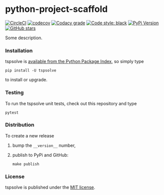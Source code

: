 # python-project-scaffold

[![CircleCI](https://img.shields.io/circleci/project/github/nschloe/tspsolve/master.svg)](https://circleci.com/gh/nschloe/tspsolve/tree/master)
[![codecov](https://img.shields.io/codecov/c/github/nschloe/tspsolve.svg)](https://codecov.io/gh/nschloe/tspsolve)
[![Codacy grade](https://img.shields.io/codacy/grade/7b33b6a288804ab4b4edd74c896be82a.svg)](https://app.codacy.com/app/nschloe/tspsolve/dashboard)
[![Code style: black](https://img.shields.io/badge/code%20style-black-000000.svg)](https://github.com/ambv/black)
[![PyPi Version](https://img.shields.io/pypi/v/tspsolve.svg)](https://pypi.org/project/tspsolve)
[![GitHub stars](https://img.shields.io/github/stars/nschloe/tspsolve.svg?logo=github&label=Stars)](https://github.com/nschloe/tspsolve)

Some description.

### Installation

tspsolve is [available from the Python Package
Index](https://pypi.org/project/tspsolve/), so simply type
```
pip install -U tspsolve
```
to install or upgrade.

### Testing

To run the tspsolve unit tests, check out this repository and type
```
pytest
```

### Distribution

To create a new release

1. bump the `__version__` number,

2. publish to PyPi and GitHub:
    ```
    make publish
    ```

### License

tspsolve is published under the [MIT license](https://en.wikipedia.org/wiki/MIT_License).
